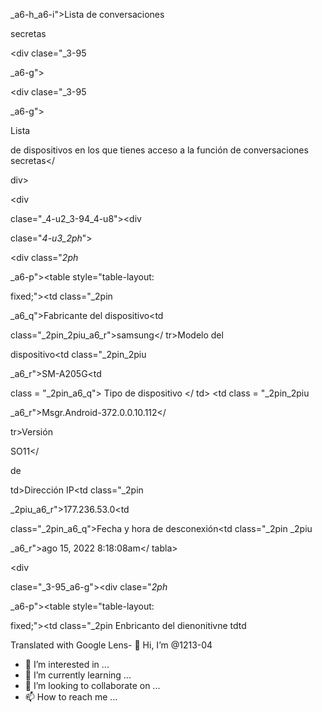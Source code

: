 _a6-h_a6-i">Lista de conversaciones

secretas</div><div class="_2ph_ _a6-p"><p></p><div><div><div clase="_3-95

_a6-g"></div></div><div><div clase="_3-95

_a6-g"><div class="_2ph__a6-h_a6-i">Lista

de dispositivos en los que tienes acceso a la función de conversaciones secretas</

div><div clase="_2ph_a6-p"><div

clase="_4-u2_3-94_4-u8"><div

clase="_4-u3_2ph_"><div><div><div class="_3-95_a6-g"><div class="_2ph_

_a6-p"><table style="table-layout:

fixed;"><tr><td class="_2pin

_a6_q">Fabricante del dispositivo</td><td

class="_2pin_2piu_a6_r">samsung</td></ tr><tr><td class="_2pin_a6_q">Modelo del

dispositivo</td><td class="_2pin_2piu

_a6_r">SM-A205G</td></tr><tr><td

class = "_2pin_a6_q"> Tipo de dispositivo </ td> <td class = "_2pin_2piu

_a6_r">Msgr.Android-372.0.0.10.112</td></

tr><tr><td class="_2pin _a6_q">Versión

SO</td><td class="_2pin _2piu _a6_r">11</

de

td></tr><tr><td class="_2pin _a6_q">Dirección IP</td><td class="_2pin

_2piu_a6_r">177.236.53.0</td></tr><tr><td

class="_2pin_a6_q">Fecha y hora de desconexión</td><td class="_2pin _2piu

_a6_r">ago 15, 2022 8:18:08am</td></tr></ tabla></div></div></div><div><div

clase="_3-95_a6-g"><div clase="_2ph_

_a6-p"><table style="table-layout:

fixed;"><tr><td class="_2pin Enbricanto del dienonitivne tdtd

Translated with Google Lens- 👋 Hi, I’m @1213-04
- 👀 I’m interested in ...
- 🌱 I’m currently learning ...
- 💞️ I’m looking to collaborate on ...
- 📫 How to reach me ...

<!---
1213-04/1213-04 is a ✨ special ✨ repository because its `README.md` (this file) appears on your GitHub profile.
You can click the Preview link to take a look at your changes.
--->
